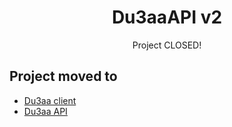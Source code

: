 <h1 align="center">Du3aaAPI v2</h1>
<p align="center">Project CLOSED!</p>

## Project moved to
- [Du3aa client](https://github.com/mfilkawi/du3aa-client)
- [Du3aa API](https://github.com/mfilkawi/du3aa-api)
